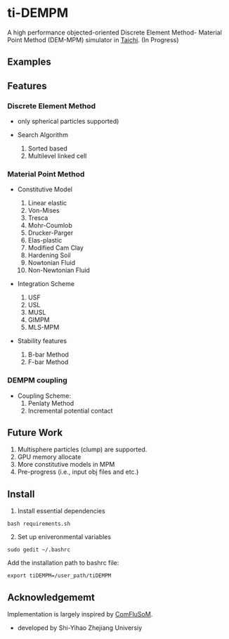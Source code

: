 # ti-DEMPM 
A high performance objected-oriented Discrete Element Method- Material Point Method (DEM-MPM) simulator in [Taichi](https://github.com/taichi-dev/taichi). (In Progress) 

## Examples

## Features
### Discrete Element Method 
  - only spherical particles supported)

  - Search Algorithm
    1. Sorted based
    2. Multilevel linked cell

### Material Point Method 
  - Constitutive Model
    1. Linear elastic
    2. Von-Mises
    3. Tresca
    4. Mohr-Coumlob
    5. Drucker-Parger
    6. Elas-plastic
    7. Modified Cam Clay
    8. Hardening Soil
    9. Nowtonian Fluid
    10. Non-Newtonian Fluid

  - Integration Scheme
    1. USF
    2. USL
    3. MUSL
    4. GIMPM
    5. MLS-MPM

  - Stability features
    1. B-bar Method
    2. F-bar Method

### DEMPM coupling
  - Coupling Scheme:
    1. Penlaty Method
    2. Incremental potential contact

## Future Work
  1. Multisphere particles (clump) are supported.
  2. GPU memory allocate
  3. More constitutive models in MPM
  4. Pre-progress (i.e., input obj files and etc.)

## Install
1. Install essential dependencies
```
bash requirements.sh
```
2. Set up eniveronmental variables
```
sudo gedit ~/.bashrc
```
Add the installation path to bashrc file:
```
export tiDEMPM=/user_path/tiDEMPM
```

## Acknowledgememt
Implementation is largely inspired by [ComFluSoM](https://github.com/peizhang-cn/ComFluSoM).

- developed by Shi-Yihao Zhejiang Universiy
